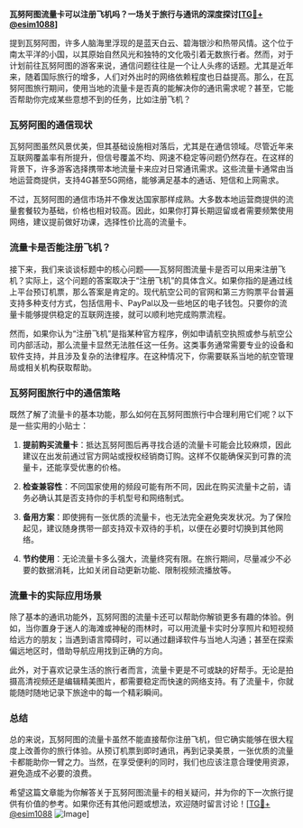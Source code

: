 **瓦努阿图流量卡可以注册飞机吗？一场关于旅行与通讯的深度探讨[[TG💪+ @esim1088](https://t.me/s/esim1088)]**

提到瓦努阿图，许多人脑海里浮现的是蓝天白云、碧海银沙和热带风情。这个位于南太平洋的小国，以其原始自然风光和独特的文化吸引着无数旅行者。然而，对于计划前往瓦努阿图的游客来说，通信问题往往是一个让人头疼的话题。尤其是近年来，随着国际旅行的增多，人们对外出时的网络依赖程度也日益提高。那么，在瓦努阿图旅行期间，使用当地的流量卡是否真的能解决你的通讯需求呢？甚至，它能否帮助你完成某些意想不到的任务，比如注册飞机？

### 瓦努阿图的通信现状

瓦努阿图虽然风景优美，但其基础设施相对落后，尤其是在通信领域。尽管近年来互联网覆盖率有所提升，但信号覆盖不均、网速不稳定等问题仍然存在。在这样的背景下，许多游客选择携带本地流量卡来应对日常通讯需求。这些流量卡通常由当地运营商提供，支持4G甚至5G网络，能够满足基本的通话、短信和上网需求。

不过，瓦努阿图的通信市场并不像发达国家那样成熟。大多数本地运营商提供的流量套餐较为基础，价格也相对较高。因此，如果你打算长期逗留或者需要频繁使用网络，建议提前做好功课，选择性价比高的流量卡。

### 流量卡是否能注册飞机？

接下来，我们来谈谈标题中的核心问题——瓦努阿图流量卡是否可以用来注册飞机？实际上，这个问题的答案取决于“注册飞机”的具体含义。如果你指的是通过线上平台预订机票，那么答案是肯定的。现代航空公司的官网和第三方购票平台普遍支持多种支付方式，包括信用卡、PayPal以及一些地区的电子钱包。只要你的流量卡能够提供稳定的互联网连接，就可以顺利地完成购票流程。

然而，如果你认为“注册飞机”是指某种官方程序，例如申请航空执照或参与航空公司内部活动，那么流量卡显然无法胜任这一任务。这类事务通常需要专业的设备和软件支持，并且涉及复杂的法律程序。在这种情况下，你需要联系当地的航空管理局或相关机构获取帮助。

### 瓦努阿图旅行中的通信策略

既然了解了流量卡的基本功能，那么如何在瓦努阿图旅行中合理利用它们呢？以下是一些实用的小贴士：

1. **提前购买流量卡**：抵达瓦努阿图后再寻找合适的流量卡可能会比较麻烦，因此建议在出发前通过官方网站或授权经销商订购。这样不仅能确保买到可靠的流量卡，还能享受优惠的价格。

2. **检查兼容性**：不同国家使用的频段可能有所不同，因此在购买流量卡之前，请务必确认其是否支持你的手机型号和网络制式。

3. **备用方案**：即使拥有一张优质的流量卡，也无法完全避免突发状况。为了保险起见，建议随身携带一部支持双卡双待的手机，以便在必要时切换到其他网络。

4. **节约使用**：无论流量卡多么强大，流量终究有限。在旅行期间，尽量减少不必要的数据消耗，比如关闭自动更新功能、限制视频流播放等。

### 流量卡的实际应用场景

除了基本的通讯功能外，瓦努阿图的流量卡还可以帮助你解锁更多有趣的体验。例如，当你置身于迷人的海滩或神秘的雨林时，可以用流量卡实时分享照片和短视频给远方的朋友；当遇到语言障碍时，可以通过翻译软件与当地人沟通；甚至在探索偏远地区时，借助导航应用找到正确的方向。

此外，对于喜欢记录生活的旅行者而言，流量卡更是不可或缺的好帮手。无论是拍摄高清视频还是编辑精美图片，都需要稳定而快速的网络支持。有了流量卡，你就能随时随地记录下旅途中的每一个精彩瞬间。

### 总结

总的来说，瓦努阿图的流量卡虽然不能直接帮你注册飞机，但它确实能够在很大程度上改善你的旅行体验。从预订机票到即时通讯，再到记录美景，一张优质的流量卡都能助你一臂之力。当然，在享受便利的同时，我们也应该注意合理使用资源，避免造成不必要的浪费。

希望这篇文章能为你解答关于瓦努阿图流量卡的相关疑问，并为你的下一次旅行提供有价值的参考。如果你还有其他问题或想法，欢迎随时留言讨论！[[TG💪+ @esim1088](https://t.me/s/esim1088) ![Image](https://i.postimg.cc/4NQfJmqS/Snipaste-2025-05-13-00-14-12.png)]